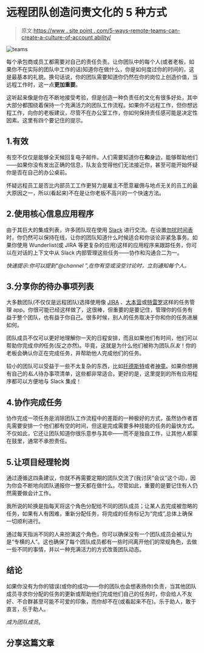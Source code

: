 # 远程团队创造问责文化的 5 种方式

> 原文:[https://www . site point . com/5-ways-remote-teams-can-create-a-culture-of-account ability/](https://www.sitepoint.com/5-ways-remote-teams-can-create-a-culture-of-accountability/)

![teams](../Images/cdd93e7a8d4fe838cad3dd89953ac4a3.png)

每个承包商或员工都需要对自己的责任负责。让你团队中的每个人(或者老板，如果你不在实际的团队中工作的话)知道你在做什么，你是如何度过你的时间的，这是最基本的礼貌。换句话说，你的团队需要知道你仍然在你的岗位上创造价值，当远程工作时，这一点**更加重要**。

这听起来像是你在不断地接受考验，但是创造一种负责任的文化有很多好处，其中大部分都围绕着保持一个充满活力的团队工作流程。如果你不远程工作，但你想远程工作，向你的老板建议，尽管不在办公室工作，你如何保持责任感可能是决定性因素。这里有四个要记住的提示。

## 1.有效

有空不仅仅是能够全天候回复电子邮件。人们需要知道你在**和**身边，能够帮助他们——如果你没有发出正确的信息，队友会觉得他们无法接近你，甚至可能开始怀疑你是否在自己的办公桌前。

怀疑远程员工是否比内部员工工作更努力是雇主不愿意雇佣与地点无关的员工的最大原因之一，所以(看起来)不在是让你老板不高兴的一个快速方法。

## 2.使用核心信息应用程序

由于其巨大的集成列表，许多团队现在使用 [Slack](https://slack.com/) 进行交流。在设置[勿扰时间表](https://get.slack.help/hc/en-us/articles/214908388-Using-Do-Not-Disturb-in-Slack)时，你仍然可以保持在线，让你的团队知道什么时候适合和你谈论非紧急事务。如果你使用 Wunderlist(或 JIRA 等更复杂的应用)这样的应用程序来跟踪任务，你可以在对话的上下文中从 Slack 内部管理这些任务——协作和沟通合二为一。

*快速提示:你可以提到“@channel ”,在你有空或没空讨论时，立刻通知每个人。*

## 3.分享你的待办事项列表

大多数团队(不仅仅是远程团队)选择使用像 [JIRA](https://www.atlassian.com/software/jira) 、[大本营](https://basecamp.com/)或[特雷罗](https://trello.com/)这样的任务管理 app。你很可能已经这样做了，这很棒，但重要的是要记住，管理你的任务有益于整个团队，也有益于你自己。很多时候，别人的任务取决于你和你的任务进展如何。

团队成员不仅可以更好地理解你一天的日程安排，而且如果他们有时间，他们可以帮助你完成*你的*任务(反之亦然)。毕竟，这就是为什么他们被称为团队*队友*！你的老板会确认你正在完成任务，并帮助他人完成他们的任务。

较小的团队可以受益于一些不太复杂的东西，比如[托德斯特](https://todoist.com/)或者[神童](https://www.wunderlist.com/)。如果你想拥有自己的*私人*待办事项清单，这些都非常适合。更好的是，这里提到的所有应用程序都可以方便地与 Slack 集成！

## 4.协作完成任务

协作完成一项任务是消除团队工作流程中的差距的一种极好的方式，虽然协作者首先需要安排一个他们都有空的时间，但这是完成需要多种技能的任务的最快方式。不仅如此，它还让团队知道你很乐意参与其中——而不是独自工作，让其他人都蒙在鼓里，通常不承担责任。

## 5.让项目经理轮岗

通过遵循这四条建议，你就不再需要定期的团队交流了(我讨厌“会议”这个词)，因为你会不断地向团队通报你一整天都在做什么。尽管如此，重要的是要记住有人仍然需要做会计工作。

我所说的轮换是指每天将这个角色分配给不同的团队成员；让某人去完成被忽略的任务，如果有人有困难，重新分配任务，将完成的任务标记为“完成”,总体上确保一切顺利进行。

通过每天指派不同的人来扮演这个角色，你可以确保没有一个团队成员会被认为是“专横的人”。这也确保了每个团队成员都有一些时间离开他们的常规角色，去做一些不同的事情，并以一种充满活力的方式改善团队动态。

## 结论

如果你没有为你的错误(或你的成功——你的团队也会想表扬你)负责，当其他团队成员寻求你分配的任务的更新或帮助他们完成他们自己的任务时，你会给人不友好、不合群甚至可能不可爱的印象，而你却不在(或看起来不在)。乐于助人，敢于直言，乐于助人。

*成为团队成员*。

## 分享这篇文章
